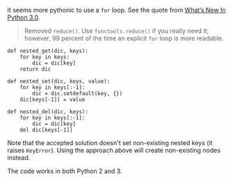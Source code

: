 It seems more pythonic to use a `for` loop. 
See the quote from [What’s New In Python 3.0](https://docs.python.org/3.0/whatsnew/3.0.html#builtins).
> Removed `reduce()`. Use `functools.reduce()` if you really need it; however, 99 percent of the time an explicit `for` loop is more readable.

    def nested_get(dic, keys):    
        for key in keys:
            dic = dic[key]
        return dic

    def nested_set(dic, keys, value):
        for key in keys[:-1]:
            dic = dic.setdefault(key, {})
        dic[keys[-1]] = value

    def nested_del(dic, keys):
        for key in keys[:-1]:
            dic = dic[key]
        del dic[keys[-1]]

Note that the accepted solution doesn't set non-existing nested keys (it raises `KeyError`). Using the approach above will create non-existing nodes instead.

The code works in both Python 2 and 3.